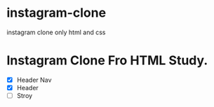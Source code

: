 # instagram-clone
 instagram clone only html and css

# Instagram Clone Fro HTML Study.

- [x] Header Nav
- [x] Header
- [ ] Stroy
